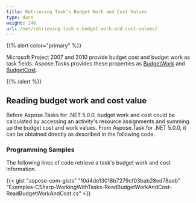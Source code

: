 ```yaml
---
title: Retrieving Task's Budget Work and Cost Values
type: docs
weight: 240
url: /net/retrieving-task-s-budget-work-and-cost-values/
---
```


{{% alert color="primary" %}} 

Microsoft Project 2007 and 2010 provide budget cost and budget work as task fields. Aspose.Tasks provides these properties as [BudgetWork](https://apireference.aspose.com/tasks/net/aspose.tasks/tsk/fields/budgetwork) and [BudgetCost](https://apireference.aspose.com/tasks/net/aspose.tasks/tsk/fields/budgetcost).

{{% /alert %}} 
## **Reading budget work and cost value**
Before Aspose.Tasks for .NET 5.0.0, budget work and cost could be calculated by accessing an activity's resource assignments and summing up the budget cost and work values. From Aspose.Task for .NET 5.0.0, it can be obtained directly as described in the following code.
### **Programming Samples**
The following lines of code retrieve a task's budget work and cost information.

{{< gist "aspose-com-gists" "10d4de13018b7279cf03bab28ed78aeb" "Examples-CSharp-WorkingWithTasks-ReadBudgetWorkAndCost-ReadBudgetWorkAndCost.cs" >}}
